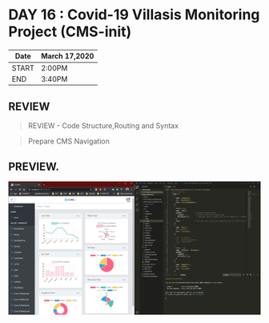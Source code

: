# DAY 16 : Covid-19 Villasis Monitoring Project (CMS-init)

| Date | March 17,2020 |
| ------ | ------ |
| START |2:00PM |
| END | 3:40PM |

## REVIEW
> REVIEW - Code Structure,Routing and Syntax

> Prepare CMS Navigation

## PREVIEW.
![Preview](Untitled.jpg)
